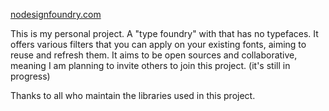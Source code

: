 [nodesignfoundry.com](https://nodesignfoundry.com)

This is my personal project. A "type foundry" with that has no typefaces. It offers various filters that you can apply on your existing fonts, aiming to reuse and refresh them. It aims to be open sources and collaborative, meaning I am planning to invite others to join this project. (it's still in progress)

Thanks to all who maintain the libraries used in this project.
